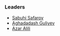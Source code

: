 ### Leaders
* [Sabuhi Safarov](mailto:sabuhi.safarov@owasp.org)
* [Aghadadash Guliyev](mailto:dadash.guliyev@owasp.org)
* [Azar Alili](mailto:azar.alili@owasp.org)
